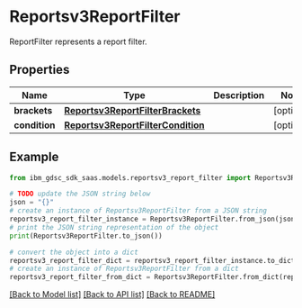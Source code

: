 # Reportsv3ReportFilter

ReportFilter represents a report filter.

## Properties

Name | Type | Description | Notes
------------ | ------------- | ------------- | -------------
**brackets** | [**Reportsv3ReportFilterBrackets**](Reportsv3ReportFilterBrackets.md) |  | [optional] 
**condition** | [**Reportsv3ReportFilterCondition**](Reportsv3ReportFilterCondition.md) |  | [optional] 

## Example

```python
from ibm_gdsc_sdk_saas.models.reportsv3_report_filter import Reportsv3ReportFilter

# TODO update the JSON string below
json = "{}"
# create an instance of Reportsv3ReportFilter from a JSON string
reportsv3_report_filter_instance = Reportsv3ReportFilter.from_json(json)
# print the JSON string representation of the object
print(Reportsv3ReportFilter.to_json())

# convert the object into a dict
reportsv3_report_filter_dict = reportsv3_report_filter_instance.to_dict()
# create an instance of Reportsv3ReportFilter from a dict
reportsv3_report_filter_from_dict = Reportsv3ReportFilter.from_dict(reportsv3_report_filter_dict)
```
[[Back to Model list]](../README.md#documentation-for-models) [[Back to API list]](../README.md#documentation-for-api-endpoints) [[Back to README]](../README.md)


